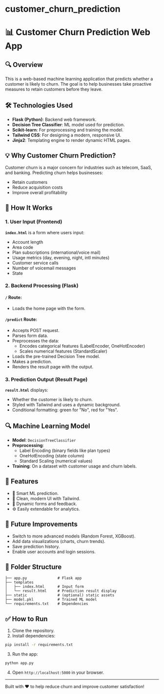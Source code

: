 # customer_churn_prediction

# 📊 Customer Churn Prediction Web App

## 🔍 Overview
This is a web-based machine learning application that predicts whether a customer is likely to churn. The goal is to help businesses take proactive measures to retain customers before they leave.

## 🛠️ Technologies Used
- **Flask (Python)**: Backend web framework.
- **Decision Tree Classifier**: ML model used for prediction.
- **Scikit-learn**: For preprocessing and training the model.
- **Tailwind CSS**: For designing a modern, responsive UI.
- **Jinja2**: Templating engine to render dynamic HTML pages.

## 💡 Why Customer Churn Prediction?
Customer churn is a major concern for industries such as telecom, SaaS, and banking. Predicting churn helps businesses:
- Retain customers
- Reduce acquisition costs
- Improve overall profitability

## 🧠 How It Works

### 1. User Input (Frontend)
**`index.html`** is a form where users input:
- Account length
- Area code
- Plan subscriptions (international/voice mail)
- Usage metrics (day, evening, night, intl minutes)
- Customer service calls
- Number of voicemail messages
- State

### 2. Backend Processing (Flask)
#### `/` Route:
- Loads the home page with the form.

#### `/predict` Route:
- Accepts POST request.
- Parses form data.
- Preprocesses the data:
  - Encodes categorical features (LabelEncoder, OneHotEncoder)
  - Scales numerical features (StandardScaler)
- Loads the pre-trained Decision Tree model.
- Makes a prediction.
- Renders the result page with the output.

### 3. Prediction Output (Result Page)
**`result.html`** displays:
- Whether the customer is likely to churn.
- Styled with Tailwind and uses a dynamic background.
- Conditional formatting: green for "No", red for "Yes".

## 🔍 Machine Learning Model
- **Model**: `DecisionTreeClassifier`
- **Preprocessing**:
  - Label Encoding (binary fields like plan types)
  - OneHotEncoding (state column)
  - Standard Scaling (numerical values)
- **Training**: On a dataset with customer usage and churn labels.

## 🎨 Features
- 🧠 Smart ML prediction.
- 🎨 Clean, modern UI with Tailwind.
- 🔁 Dynamic forms and feedback.
- ⚙️ Easily extendable for analytics.

## 🚀 Future Improvements
- Switch to more advanced models (Random Forest, XGBoost).
- Add data visualizations (charts, churn trends).
- Save prediction history.
- Enable user accounts and login sessions.

## 📂 Folder Structure
```
├── app.py              # Flask app
├── templates
│   ├── index.html      # Input form
│   └── result.html     # Prediction result display
├── static              # (optional) static assets
├── model.pkl           # Trained ML model
└── requirements.txt    # Dependencies
```

## ✅ How to Run
1. Clone the repository.
2. Install dependencies:
```bash
pip install -r requirements.txt
```
3. Run the app:
```bash
python app.py
```
4. Open `http://localhost:5000` in your browser.

---

Built with ❤️ to help reduce churn and improve customer satisfaction!

